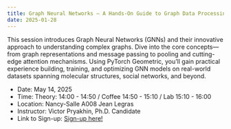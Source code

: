 ```yaml
---
title: Graph Neural Networks – A Hands-On Guide to Graph Data Processing
date: 2025-01-28
---
```

This session introduces Graph Neural Networks (GNNs) and their innovative approach to understanding complex graphs. 
Dive into the core concepts—from graph representations and message passing to pooling and cutting-edge attention mechanisms. 
Using PyTorch Geometric, you’ll gain practical experience building, training, and optimizing GNN models on real-world datasets spanning molecular structures, social networks, and beyond.

- Date: May 14, 2025 
- Time: Theory: 14:00 - 14:50 / Coffee 14:50 - 15:10 / Lab 15:10 - 16:00
- Location: Nancy-Salle A008 Jean Legras
- Instructor: Victor Pryakhin, Ph.D. Candidate
- Link to Sign-up: <a href="https://sondages.inria.fr/index.php/421238?lang=en">Sign-up here!</a>
